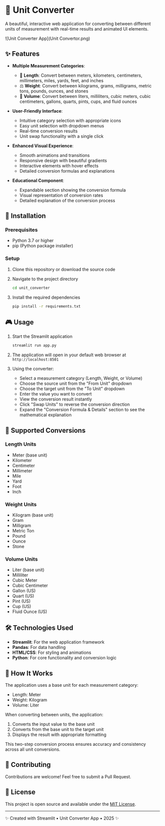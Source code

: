 # 🔄 Unit Converter

A beautiful, interactive web application for converting between different units of measurement with real-time results and animated UI elements.

![Unit Converter App](Unit Convertor.png) 

## ✨ Features

- **Multiple Measurement Categories**:
  - 📏 **Length**: Convert between meters, kilometers, centimeters, millimeters, miles, yards, feet, and inches
  - ⚖️ **Weight**: Convert between kilograms, grams, milligrams, metric tons, pounds, ounces, and stones
  - 🧪 **Volume**: Convert between liters, milliliters, cubic meters, cubic centimeters, gallons, quarts, pints, cups, and fluid ounces

- **User-Friendly Interface**:
  - Intuitive category selection with appropriate icons
  - Easy unit selection with dropdown menus
  - Real-time conversion results
  - Unit swap functionality with a single click

- **Enhanced Visual Experience**:
  - Smooth animations and transitions
  - Responsive design with beautiful gradients
  - Interactive elements with hover effects
  - Detailed conversion formulas and explanations

- **Educational Component**:
  - Expandable section showing the conversion formula
  - Visual representation of conversion rates
  - Detailed explanation of the conversion process

## 🚀 Installation

### Prerequisites

- Python 3.7 or higher
- pip (Python package installer)

### Setup

1. Clone this repository or download the source code

2. Navigate to the project directory
   ```bash
   cd unit_converter
   ```

3. Install the required dependencies
   ```bash
   pip install -r requirements.txt
   ```

## 🎮 Usage

1. Start the Streamlit application
   ```bash
   streamlit run app.py
   ```

2. The application will open in your default web browser at `http://localhost:8501`

3. Using the converter:
   - Select a measurement category (Length, Weight, or Volume)
   - Choose the source unit from the "From Unit" dropdown
   - Choose the target unit from the "To Unit" dropdown
   - Enter the value you want to convert
   - View the conversion result instantly
   - Click "Swap Units" to reverse the conversion direction
   - Expand the "Conversion Formula & Details" section to see the mathematical explanation

## 🧮 Supported Conversions

### Length Units
- Meter (base unit)
- Kilometer
- Centimeter
- Millimeter
- Mile
- Yard
- Foot
- Inch

### Weight Units
- Kilogram (base unit)
- Gram
- Milligram
- Metric Ton
- Pound
- Ounce
- Stone

### Volume Units
- Liter (base unit)
- Milliliter
- Cubic Meter
- Cubic Centimeter
- Gallon (US)
- Quart (US)
- Pint (US)
- Cup (US)
- Fluid Ounce (US)

## 🛠️ Technologies Used

- **Streamlit**: For the web application framework
- **Pandas**: For data handling
- **HTML/CSS**: For styling and animations
- **Python**: For core functionality and conversion logic

## 📝 How It Works

The application uses a base unit for each measurement category:
- Length: Meter
- Weight: Kilogram
- Volume: Liter

When converting between units, the application:
1. Converts the input value to the base unit
2. Converts from the base unit to the target unit
3. Displays the result with appropriate formatting

This two-step conversion process ensures accuracy and consistency across all unit conversions.

## 🤝 Contributing

Contributions are welcome! Feel free to submit a Pull Request.

## 📄 License

This project is open source and available under the [MIT License](LICENSE).

---

✨ Created with Streamlit • Unit Converter App • 2025 ✨